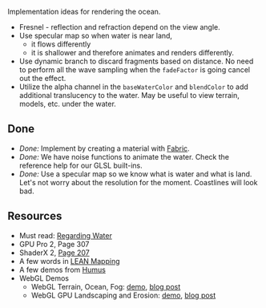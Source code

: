 Implementation ideas for rendering the ocean.

* Fresnel - reflection and refraction depend on the view angle.
* Use specular map so when water is near land,
   * it flows differently
   * it is shallower and therefore animates and renders differently.
* Use dynamic branch to discard fragments based on distance. No need to perform all the wave sampling when the `fadeFactor` is going cancel out the effect.
* Utilize the alpha channel in the `baseWaterColor` and `blendColor` to add additional translucency to the water. May be useful to view terrain, models, etc. under the water.

## Done

* _Done:_ Implement by creating a material with [Fabric](https://github.com/AnalyticalGraphicsInc/cesium/wiki/Fabric).
* _Done:_ We have noise functions to animate the water.  Check the reference help for our GLSL built-ins.
* _Done:_ Use a specular map so we know what is water and what is land.  Let's not worry about the resolution for the moment.  Coastlines will look bad.

## Resources

* Must read: [Regarding Water](http://the-witness.net/news/2012/08/regarding-water/)
* GPU Pro 2, Page 307
* ShaderX 2, [Page 207](http://tog.acm.org/resources/shaderx/Tips_and_Tricks_with_DirectX_9.pdf)
* A few words in [LEAN Mapping](http://www.csee.umbc.edu/~olano/papers/lean/)
* A few demos from [Humus](http://www.humus.name/index.php?page=3D)
* WebGL Demos
   * WebGL Terrain, Ocean, Fog: [demo](http://29a.ch/sandbox/2012/terrain/), [blog post](http://29a.ch/2012/7/19/webgl-terrain-rendering-water-fog)
   * WebGL GPU Landscaping and Erosion: [demo](http://codeflow.org/webgl/craftscape/), [blog post](http://codeflow.org/entries/2011/nov/10/webgl-gpu-landscaping-and-erosion/)

